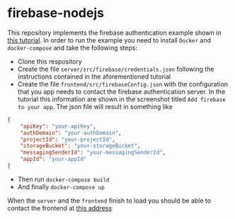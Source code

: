 # firebase-nodejs

This repository implements the firebase authentication example shown in [this tutorial](https://dev.to/betiol/how-to-handle-authentication-on-node-js-using-firebase-5ajn). 
In order to run the example you need to install `Docker` and `docker-compose` and take the following steps:

* Clone this respository
* Create the file `server/src/firebase/credentials.json` following the instructions contained in the aforementioned tutorial
* Create the file `frontend/src/firebaseConfig.json` with the configuration that you app needs to contact the firebase authentication server. In the tutorial this information are shown in the screenshot titled `Add firebase to your app`. The json file will result in something like

```json
{
    "apiKey": "your-apiKey",
    "authDomain": "your-authDomain",
    "projectId": "your-projectId",
    "storageBucket": "your-storageBucket",
    "messagingSenderId": "your-messagingSenderId",
    "appId": "your-appId"
}  
```

* Then run `docker-compose build`
* And finally `docker-compose up`

When the `server` and the `frontend` finish to load you should be able to contact the frontend at [this address](localhot:3000/login)
